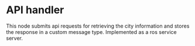# API handler

This node submits api requests for retrieving the city information and stores the response in a custom message type.
Implemented as a ros service server.